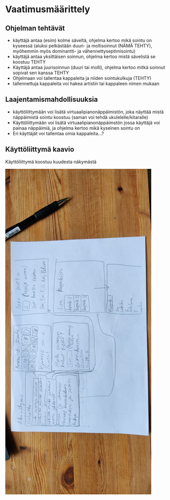 # Vaatimusmäärittely
## Ohjelman tehtävät 
- käyttäjä antaa (esim) kolme säveltä, ohjelma kertoo mikä sointu on kyseessä (aluksi pelkästään duuri- ja mollisoinnut (NÄMÄ TEHTY), myöhemmin myös dominantti- ja vähennettyseptimisointu)
- käyttäjä antaa yksittäisen soinnun, ohjelma kertoo mistä sävelistä se koostuu TEHTY
- Käyttäjä antaa juurisoinnun (duuri tai molli), ohjelma kertoo mitkä soinnut sopivat sen kanssa TEHTY
- Ohjelmaan voi tallentaa kappaleita ja niiden sointukulkuja (TEHTY)
- tallennettuja kappaleita voi hakea artistin tai kappaleen nimen mukaan


## Laajentamismahdollisuuksia
- käyttöliittymään voi lisätä virtuaalipianonäppäimistön, joka näyttää mistä näppäimistä sointu koostuu (saman voi tehdä ukulelelle/kitaralle)
- Käyttöliittymään voi lisätä virtuaalipianonäppäimstön jossa käyttäjä voi painaa näppäimiä, ja ohjelma kertoo mikä kyseinen sointu on 
- Eri käyttäjät voi tallentaa omia kappaleita...?


## Käyttöliittymä kaavio
Käyttöliittymä koostuu kuudesta näkymästä

![Käyttöliittymakaavio](/dokumentaatio/kuvat/kayttoliittymakaavio.jpg)
